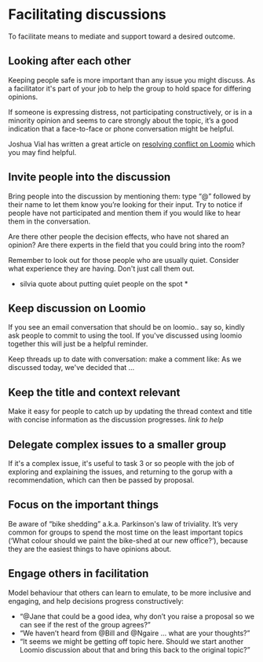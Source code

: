 # Facilitating discussions

To facilitate means to mediate and support toward a desired outcome.

## Looking after each other

Keeping people safe is more important than any issue you might discuss. As a facilitator it's part of your job to help the group to hold space for differing opinions.

If someone is expressing distress, not participating constructively, or is in a minority opinion and seems to care strongly about the topic, it’s a good indication that a face-to-face or phone conversation might be helpful. 

Joshua Vial has written a great article on [resolving conflict on Loomio](http://joshuavial.com/loomio-conflict/) which you may find helpful.

## Invite people into the discussion
Bring people into the discussion by mentioning them: type “@” followed by their name to let them know you’re looking for their input. Try to notice if people have not participated and mention them if you would like to hear them in the conversation.

Are there other people the decision effects, who have not shared an opinion?
Are there experts in the field that you could bring into the room?

Remember to look out for those people who are usually quiet. Consider what experience they are having. Don't just call them out.

* silvia quote about putting quiet people on the spot *


## Keep discussion on Loomio
If you see an email conversation that should be on loomio.. say so, kindly ask people to commit to using the tool. If you've discussed using loomio together this will just be a helpful reminder.

Keep threads up to date with conversation: make a comment like: As we discussed today, we've decided that ...


## Keep the title and context relevant
Make it easy for people to catch up by updating the thread context and title with concise information as the discussion progresses. *link to help*


## Delegate complex issues to a smaller group
If it's a complex issue, it's useful to task 3 or so people with the job of exploring and explaining the issues, and returning to the gorup with a recommendation, which can then be passed by proposal.

## Focus on the important things
Be aware of “bike shedding” a.k.a. Parkinson's law of triviality. It’s very common for groups to spend the most time on the least important topics (‘What colour should we paint the bike-shed at our new office?’), because they are the easiest things to have opinions about.

## Engage others in facilitation
Model behaviour that others can learn to emulate, to be more inclusive and engaging, and help decisions progress constructively:
- “@Jane that could be a good idea, why don’t you raise a proposal so we can see if the rest of the group agrees?”
- “We haven’t heard from @Bill and @Ngaire … what are your thoughts?”
- “It seems we might be getting off topic here. Should we start another Loomio discussion about that and bring this back to the original topic?”
